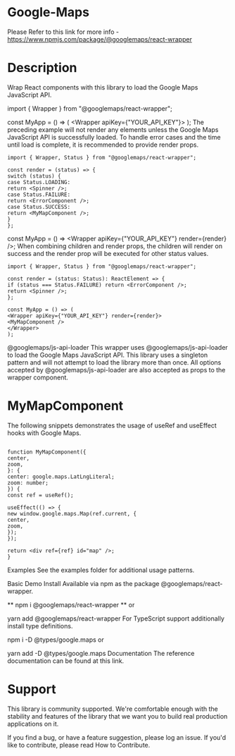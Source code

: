# Google-Maps

Please Refer to this link for more info - https://www.npmjs.com/package/@googlemaps/react-wrapper

# Description

Wrap React components with this library to load the Google Maps JavaScript API.

import { Wrapper } from "@googlemaps/react-wrapper";

const MyApp = () => (
<Wrapper apiKey={"YOUR_API_KEY"}>
<MyMapComponent />
</Wrapper>
);
The preceding example will not render any elements unless the Google Maps JavaScript API is successfully loaded. To handle error cases and the time until load is complete, it is recommended to provide render props.

```
import { Wrapper, Status } from "@googlemaps/react-wrapper";

const render = (status) => {
switch (status) {
case Status.LOADING:
return <Spinner />;
case Status.FAILURE:
return <ErrorComponent />;
case Status.SUCCESS:
return <MyMapComponent />;
}
};
```

const MyApp = () => <Wrapper apiKey={"YOUR_API_KEY"} render={render} />;
When combining children and render props, the children will render on success and the render prop will be executed for other status values.

```
import { Wrapper, Status } from "@googlemaps/react-wrapper";

const render = (status: Status): ReactElement => {
if (status === Status.FAILURE) return <ErrorComponent />;
return <Spinner />;
};

const MyApp = () => (
<Wrapper apiKey={"YOUR_API_KEY"} render={render}>
<MyMapComponent />
</Wrapper>
);

```
@googlemaps/js-api-loader
This wrapper uses @googlemaps/js-api-loader to load the Google Maps JavaScript API. This library uses a singleton pattern and will not attempt to load the library more than once. All options accepted by @googlemaps/js-api-loader are also accepted as props to the wrapper component.

# MyMapComponent

The following snippets demonstrates the usage of useRef and useEffect hooks with Google Maps.
```

function MyMapComponent({
center,
zoom,
}: {
center: google.maps.LatLngLiteral;
zoom: number;
}) {
const ref = useRef();

useEffect(() => {
new window.google.maps.Map(ref.current, {
center,
zoom,
});
});

return <div ref={ref} id="map" />;
}

```
Examples
See the examples folder for additional usage patterns.

Basic Demo
Install
Available via npm as the package @googlemaps/react-wrapper.

** npm i @googlemaps/react-wrapper **
or

yarn add @googlemaps/react-wrapper
For TypeScript support additionally install type definitions.

npm i -D @types/google.maps
or

yarn add -D @types/google.maps
Documentation
The reference documentation can be found at this link.

# Support

This library is community supported. We're comfortable enough with the stability and features of the library that we want you to build real production applications on it.

If you find a bug, or have a feature suggestion, please log an issue. If you'd like to contribute, please read How to Contribute.
